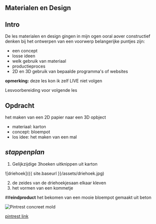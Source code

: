 ## Materialen en Design

## **Intro**

De les materialen en design gingen in mijn ogen ooral aover constructief denken bij het ontwerpen van een voorwerp
belangerijke puntjes zijn:
* een concept
* losse ideen
* welk gebruik van materiaal
* productieproces
* 2D en 3D gebruik van bepaalde programma's of websites

**opmerking:** deze les kon ik zelf LIVE niet volgen

Lesvoorbereiding voor volgende les


## **Opdracht**
het maken van een 2D papier naar een 3D opbject
* materiaal: karton
* concept: bloempot
* los idee: het maken van een mal

## *stappenplan*
1. Gelijkzijdige 3hoeken uitknippen uit karton

![driehoek]({{ site.baseurl }}/assets/driehoek.jpg)

2. de zeides van de driehoekjesaan elkaar kleven
3. het vormen van een kommetje

##**eindproduct**
het bekomen van een mooie bloempot gemaakt uit beton

![Pintrest concreet mold](https://www.google.com/url?sa=i&url=https%3A%2F%2Fwww.pinterest.com%2Fpin%2F794744665480846110%2F&psig=AOvVaw33wrXq-MOh9U-si22Nf9Gc&ust=1600852891100000&source=images&cd=vfe&ved=0CAIQjRxqFwoTCIDHt_K3_OsCFQAAAAAdAAAAABA)

[pintrest link](https://nl.pinterest.com/pin/798896421394582540/)



